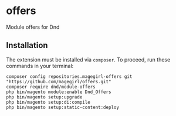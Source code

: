 # offers
Module offers for Dnd

## Installation

The extension must be installed via `composer`. To proceed, run these commands in your terminal:

```
composer config repositories.magegirl-offers git "https://github.com/magegirl/offers.git"
composer require dnd/module-offers
php bin/magento module:enable Dnd_Offers
php bin/magento setup:upgrade
php bin/magento setup:di:compile
php bin/magento setup:static-content:deploy
```
